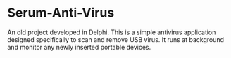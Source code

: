 # Serum-Anti-Virus
An old project developed in Delphi.
This is a simple antivirus application designed specifically to scan and remove USB virus. It runs at background and monitor any newly inserted portable devices.
